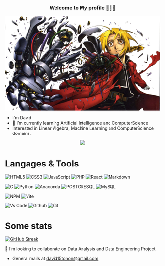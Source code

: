 
<!-- markdownlint-disable MD033 MD041 -->
<p align="center">
  <h3 align="center">Welcome to My profile 👾👾👾</h3>
</p>
<img align="center" src="https://github.com/david15tonon/david15tonon/blob/main/profile.jpg" >

* I'm David
*  🌱 I’m currently learning Artificial Intelligence and ComputerScience
* Interested in Linear Algebra, Machine Learning and ComputerScience domains.
<p align="center">
  <img src="https://readme-typing-svg.demolab.com/?lines=Hello World!!;I'm a Python Junior Developper; I'm AI and ComputerScience student; 👾👾👾👾👾👾👾👾👾👾👾👾👾👾👾;">
</p>

# Langages & Tools

![HTML5](https://img.shields.io/badge/HTML5-E34F26?style=for-the-badge&logo=html5&logoColor=white)
![CSS3](https://img.shields.io/badge/CSS3-1572B6?style=for-the-badge&logo=css3&logoColor=white)
![JavaScript](https://img.shields.io/badge/JavaScript-323330?style=for-the-badge&logo=javascript&logoColor=F7DF1E)
![PHP](https://img.shields.io/badge/PHP-777BB4?style=for-the-badge&logo=php&logoColor=white)
![React](https://img.shields.io/badge/React-20232A?style=for-the-badge&logo=react&logoColor=61DAFB)
![Markdown](https://img.shields.io/badge/Markdown-000000?style=for-the-badge&logo=markdown&logoColor=white)

![C](https://img.shields.io/badge/C-00599C?style=for-the-badge&logo=c&logoColor=white)
![Python](https://img.shields.io/badge/Python-FFD43B?style=for-the-badge&logo=python&logoColor=blue)
![Anaconda](https://img.shields.io/badge/conda-342B029.svg?&style=for-the-badge&logo=anaconda&logoColor=white)
![POSTGRESQL](https://img.shields.io/badge/PostgreSQL-316192?style=for-the-badge&logo=postgresql&logoColor=white)
![MySQL](https://img.shields.io/badge/MySQL-005C84?style=for-the-badge&logo=mysql&logoColor=white)



![NPM](https://img.shields.io/badge/npm-CB3837?style=for-the-badge&logo=npm&logoColor=white)
![Vite](https://img.shields.io/badge/Vite-B73BFE?style=for-the-badge&logo=vite&logoColor=FFD62E)

![Vs Code](https://img.shields.io/badge/VSCode-0078D4?style=for-the-badge&logo=visual%20studio%20code&logoColor=white)
![Github](https://img.shields.io/badge/GitHub-100000?style=for-the-badge&logo=github&logoColor=white)
![Git](https://img.shields.io/badge/GIT-E44C30?style=for-the-badge&logo=git&logoColor=white)

# Some stats

[![GitHub Streak](https://streak-stats.demolab.com/?user=DenverCoder1)](https://git.io/streak-stats)

 👯 I’m looking to collaborate on  Data Analysis and Data Engineering Project
 
* General mails at david15tonon@gmail.com
